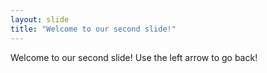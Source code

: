 ```yaml
---
layout: slide
title: "Welcome to our second slide!"
---
```

Welcome to our second slide!
Use the left arrow to go back!
